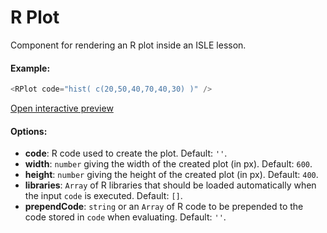 # R Plot

Component for rendering an R plot inside an ISLE lesson.

#### Example:

``` js
<RPlot code="hist( c(20,50,40,70,40,30) )" />
```

[Open interactive preview](https://isle.heinz.cmu.edu/components/r-plot/)

#### Options:

* __code__: R code used to create the plot. Default: `''`.
* __width__: `number` giving the width of the created plot (in px). Default: `600`.
* __height__: `number` giving the height of the created plot (in px). Default: `400`.
* __libraries__: `Array` of R libraries that should be loaded automatically when the input `code` is executed. Default: `[]`.
* __prependCode__: `string` or an `Array` of R code to be prepended to the code stored in `code` when evaluating. Default: `''`.
